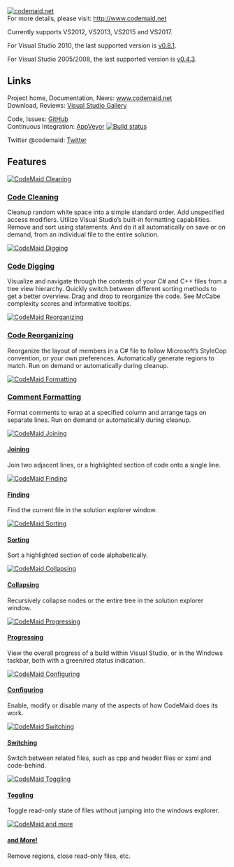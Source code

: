 <link href="http://www.codemaid.net/wp-content/uploads/external/ProjectDescription.css" rel="stylesheet"></link>
 
<div id="mainFeatures"><a title="codemaid.net" href="http://www.codemaid.net" target="_blank"><img src="http://www.codemaid.net/wp-content/uploads/2016/12/about_v10_2.png" alt="codemaid.net" /></a></div>
<div>For more details, please visit: <a title="codemaid.net" href="http://www.codemaid.net" target="_blank"> http://www.codemaid.net</a></div>
<p>Currently supports VS2012, VS2013, VS2015 and VS2017.</p>
<p>For Visual Studio 2010, the last supported version is <a href="https://github.com/codecadwallader/codemaid/releases/download/v0.8.1/CodeMaid_v0.8.1.vsix" target="_blank"> v0.8.1</a>.</p>
<p>For Visual Studio 2005/2008, the last supported version is <a href="https://github.com/codecadwallader/codemaid/releases/download/v0.4.3/CodeMaid_v0.4.3.msi" target="_blank"> v0.4.3</a>.</p>
<h2>Links</h2>
Project home, Documentation, News: <a title="codemaid.net" href="http://www.codemaid.net" target="_blank">www.codemaid.net</a> <br />
Download, Reviews: <a title="Visual Studio Gallery" href="http://visualstudiogallery.msdn.microsoft.com/76293c4d-8c16-4f4a-aee6-21f83a571496" target="_blank">Visual Studio Gallery</a> <br />

Code, Issues: <a title="GitHub" href="https://github.com/codecadwallader/codemaid" target="_blank">GitHub</a> <br />
Continuous Integration: <a title="AppVeyor" href="https://ci.appveyor.com/project/codecadwallader/codemaid" target="_blank">AppVeyor</a>
[![Build status](https://ci.appveyor.com/api/projects/status/adpt8279h212ceiv)](https://ci.appveyor.com/project/codecadwallader/codemaid) <br />

Twitter @codemaid: <a title="Twitter" href="https://twitter.com/codemaid/" target="_blank">Twitter</a> <br />
<h2>Features</h2>
<div id="mainFeatures">
    <div id="codeClean">
        <a href="http://www.codemaid.net/documentation/#cleaning" target="_blank"><img src="http://www.codemaid.net/wp-content/themes/codemaid/images/code-cleaning_thumb.png" alt="CodeMaid Cleaning" /></a>
        <div class="mainFeature">
            <h3><a href="http://www.codemaid.net/documentation/#cleaning" target="_blank">Code Cleaning</a></h3>
            <p>Cleanup random white space into a simple standard order. Add unspecified access modifiers. Utilize Visual Studio&rsquo;s built-in formatting capabilities. Remove and sort using statements. And do it all automatically on save or on demand, from an individual  file to the entire solution.</p>
        </div>
    </div>
    <div id="codeDig">
        <a href="http://www.codemaid.net/documentation/#digging" target="_blank"><img src="http://www.codemaid.net/wp-content/themes/codemaid/images/code-digging_thumb.png" alt="CodeMaid Digging" /></a>
        <div class="mainFeature">
            <h3><a href="http://www.codemaid.net/documentation/#digging" target="_blank">Code Digging</a></h3>
            <p>Visualize and navigate through the contents of your C# and C++ files from a tree view hierarchy. Quickly switch between different sorting methods to get a better overview. Drag and drop to reorganize the code. See McCabe complexity scores and informative  tooltips.</p>
        </div>
    </div>
    <div id="codeReorg">
        <a href="http://www.codemaid.net/documentation/#reorganizing" target="_blank"><img src="http://www.codemaid.net/wp-content/themes/codemaid/images/code-reorganizing_thumb.png" alt="CodeMaid Reorganizing" /></a>
        <div class="mainFeature">
            <h3><a href="http://www.codemaid.net/documentation/#reorganizing" target="_blank">Code Reorganizing</a></h3>
            <p>Reorganize the layout of members in a C# file to follow Microsoft’s StyleCop convention, or your own preferences. Automatically generate regions to match. Run on demand or automatically during cleanup.</p>
        </div>
    </div>
    <div id="codeFormat">
        <a href="http://www.codemaid.net/documentation/#formatting" target="_blank"><img src="http://www.codemaid.net/wp-content/themes/codemaid/images/code-formatting_thumb.png" alt="CodeMaid Formatting" /></a>
        <div class="mainFeature">
            <h3><a href="http://www.codemaid.net/documentation/#formatting" target="_blank">Comment Formatting</a></h3>
            <p>Format comments to wrap at a specified column and arrange tags on separate lines. Run on demand or automatically during cleanup.</p>
        </div>
    </div>
</div>
<div id="subFeatures">
    <div class="subFeatureSet">
        <div class="subFeature">
            <a href="http://www.codemaid.net/documentation/#joining" target="_blank"><img src="http://www.codemaid.net/wp-content/themes/codemaid/images/code-joining_thumb.png" alt="CodeMaid Joining" /></a>
            <div class="subFeatureText">
                <h4><a href="http://www.codemaid.net/documentation/#joining" target="_blank">Joining</a></h4>
                <p>Join two adjacent lines, or a highlighted section of code onto a single line.</p>
            </div>
        </div>
        <div class="subFeature">
            <a href="http://www.codemaid.net/documentation/#finding" target="_blank"><img src="http://www.codemaid.net/wp-content/themes/codemaid/images/code-finding_thumb.png" alt="CodeMaid Finding" /></a>
            <div class="subFeatureText">
                <h4><a href="http://www.codemaid.net/documentation/#finding" target="_blank">Finding</a></h4>
                <p>Find the current file in the solution explorer window.</p>
            </div>
        </div>
    </div>
    <div class="subFeatureSet">
        <div class="subFeature">
            <a href="http://www.codemaid.net/documentation/#sorting" target="_blank"><img src="http://www.codemaid.net/wp-content/themes/codemaid/images/code-sorting_thumb.png" alt="CodeMaid Sorting" /></a>
            <div class="subFeatureText">
                <h4><a href="http://www.codemaid.net/documentation/#sorting" target="_blank">Sorting</a></h4>
                <p>Sort a highlighted section of code alphabetically.</p>
            </div>
        </div>
        <div class="subFeature">
            <a href="http://www.codemaid.net/documentation/#collapsing" target="_blank"><img src="http://www.codemaid.net/wp-content/themes/codemaid/images/code-collapsing_thumb.png" alt="CodeMaid Collapsing" /></a>
            <div class="subFeatureText">
                <h4><a href="http://www.codemaid.net/documentation/#collapsing" target="_blank">Collapsing</a></h4>
                <p>Recursively collapse nodes or the entire tree in the solution explorer window.</p>
            </div>
        </div>
    </div>
    <div class="subFeatureSet">
        <div class="subFeature">
            <a href="http://www.codemaid.net/documentation/#progressing" target="_blank"><img src="http://www.codemaid.net/wp-content/themes/codemaid/images/code-progressing_thumb.png" alt="CodeMaid Progressing" /></a>
            <div class="subFeatureText">
                <h4><a href="http://www.codemaid.net/documentation/#progressing" target="_blank">Progressing</a></h4>
                <p>View the overall progress of a build within Visual Studio, or in the Windows taskbar, both with a green/red status indication.</p>
            </div>
        </div>
        <div class="subFeature">
            <a href="http://www.codemaid.net/documentation/#configuring" target="_blank"><img src="http://www.codemaid.net/wp-content/themes/codemaid/images/code-configuring_thumb.png" alt="CodeMaid Configuring" /></a>
            <div class="subFeatureText">
                <h4><a href="http://www.codemaid.net/documentation/#configuring" target="_blank">Configuring</a></h4>
                <p>Enable, modify or disable many of the aspects of how CodeMaid does its work.</p>
            </div>
        </div>
    </div>
    <div class="subFeatureSet">
        <div class="subFeature">
            <a href="http://www.codemaid.net/documentation/#switching" target="_blank"><img src="http://www.codemaid.net/wp-content/themes/codemaid/images/code-switching_thumb.png" alt="CodeMaid Switching" /></a>
            <div class="subFeatureText">
                <h4><a href="http://www.codemaid.net/documentation/#switching" target="_blank">Switching</a></h4>
                <p>Switch between related files, such as cpp and header files or xaml and code-behind.</p>
            </div>
        </div>
        <div class="subFeature">
            <a href="http://www.codemaid.net/documentation/#toggling" target="_blank"><img src="http://www.codemaid.net/wp-content/themes/codemaid/images/code-toggling_thumb.png" alt="CodeMaid Toggling" /></a>
            <div class="subFeatureText">
                <h4><a href="http://www.codemaid.net/documentation/#toggling" target="_blank">Toggling</a></h4>
                <p>Toggle read-only state of files without jumping into the windows explorer.</p>
            </div>
        </div>
    </div>
    <div class="subFeatureSet">
        <div class="subFeature">
            <a href="http://www.codemaid.net/documentation/#andmore" target="_blank"><img src="http://www.codemaid.net/wp-content/themes/codemaid/images/code-andmore_thumb.png" alt="CodeMaid and more" /></a>
            <div class="subFeatureText">
                <h4><a href="http://www.codemaid.net/documentation/#andmore" target="_blank">and More!</a></h4>
                <p>Remove regions, close read-only files, etc.</p>
            </div>
        </div>
    </div>
    <div class="clear" />
</div>
